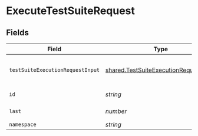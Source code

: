 # ExecuteTestSuiteRequest


## Fields

| Field                                                                                          | Type                                                                                           | Required                                                                                       | Description                                                                                    |
| ---------------------------------------------------------------------------------------------- | ---------------------------------------------------------------------------------------------- | ---------------------------------------------------------------------------------------------- | ---------------------------------------------------------------------------------------------- |
| `testSuiteExecutionRequestInput`                                                               | [shared.TestSuiteExecutionRequestInput](../../models/shared/testsuiteexecutionrequestinput.md) | :heavy_check_mark:                                                                             | body passed to configure execution                                                             |
| `id`                                                                                           | *string*                                                                                       | :heavy_check_mark:                                                                             | unique id of the object                                                                        |
| `last`                                                                                         | *number*                                                                                       | :heavy_minus_sign:                                                                             | last N days to show                                                                            |
| `namespace`                                                                                    | *string*                                                                                       | :heavy_minus_sign:                                                                             | N/A                                                                                            |